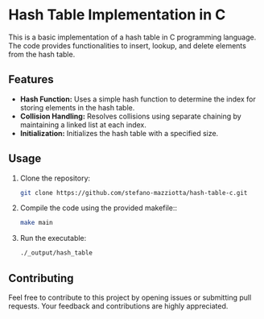 # Hash Table Implementation in C

This is a basic implementation of a hash table in C programming language. The code provides functionalities to insert, lookup, and delete elements from the hash table.

## Features

- **Hash Function:** Uses a simple hash function to determine the index for storing elements in the hash table.
- **Collision Handling:** Resolves collisions using separate chaining by maintaining a linked list at each index.
- **Initialization:** Initializes the hash table with a specified size.

## Usage

1. Clone the repository:

   ```bash
   git clone https://github.com/stefano-mazziotta/hash-table-c.git
   ```

2. Compile the code using the provided makefile::

   ```bash
   make main
   ```

3. Run the executable:

   ```bash
   ./_output/hash_table
   ```

## Contributing

Feel free to contribute to this project by opening issues or submitting pull requests. Your feedback and contributions are highly appreciated.

